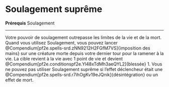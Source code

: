 # Soulagement suprême

<p><strong>Prérequis</strong> Soulagement</p>
<hr>
<p>Votre pouvoir de soulagement outrepasse les limites de la vie et de la mort. Quand vous utilisez Soulagement, vous pouvez lancer @Compendium[pf2e.spells-srd.zNN9212H2FGfM7VS]{imposition des mains} sur une créature morte depuis votre dernier tour pour la ramener à la vie. La cible revient à la vie avec 1 point de vie et devient @Compendium[pf2e.conditionspf2e.Yl48xTdMh3aeQYL2]{blessée} 1. Vous ne pouvez pas utiliser Soulagement suprême si l’effet déclencheur était une @Compendium[pf2e.spells-srd.r7ihOgKv19eJQnik]{désintégration} ou un effet de mort.</p>